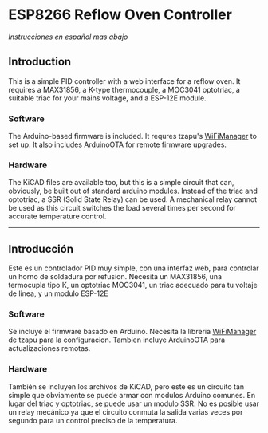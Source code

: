 # ESP8266 Reflow Oven Controller
*Instrucciones en español mas abajo*
## Introduction

This is a simple PID controller with a web interface for a reflow oven. It requires a MAX31856, a K-type thermocouple, a MOC3041 optotriac, a suitable triac for your mains voltage, and a ESP-12E module. 

### Software

The Arduino-based firmware is included. It requres tzapu's [WiFiManager](https://github.com/tzapu/WiFiManager) to set up. It also includes ArduinoOTA for remote firmware upgrades.

### Hardware

The KiCAD files are available too, but this is a simple circuit that can, obviously, be built out of standard arduino modules. Instead of the triac and optotriac, a SSR (Solid State Relay) can be used. A mechanical relay cannot be used as this circuit switches the load several times per second for accurate temperature control.

---

## Introducción

Este es un controlador PID muy simple, con una interfaz web, para controlar un horno de soldadura por refusion. Necesita un MAX31856, una termocupla tipo K, un optotriac MOC3041, un triac adecuado para tu voltaje de linea, y un modulo ESP-12E

### Software

Se incluye el firmware basado en Arduino. Necesita la libreria [WiFiManager](https://github.com/tzapu/WiFiManager) de tzapu para la configuracion. Tambien incluye ArduinoOTA para actualizaciones remotas.

### Hardware

También se incluyen los archivos de KiCAD, pero este es un circuito tan simple que obviamente se puede armar con modulos Arduino comunes. En lugar del triac y optotriac, se puede usar un modulo SSR. No es posible usar un relay mecánico ya que el circuito conmuta la salida varias veces por segundo para un control preciso de la temperatura.
